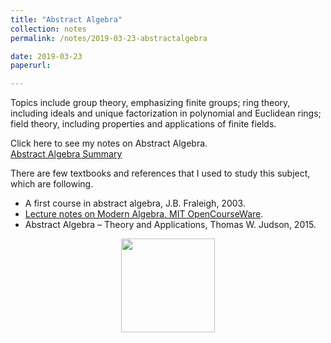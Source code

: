 ```yaml
---
title: "Abstract Algebra"
collection: notes
permalink: /notes/2019-03-23-abstractalgebra

date: 2019-03-23
paperurl:

---
```


Topics include group theory, emphasizing finite groups; ring theory, including ideals and unique factorization in polynomial and Euclidean rings; field theory, including properties and applications of finite fields.  

Click here to see my notes on Abstract Algebra.  
[Abstract Algebra Summary](http://austinyi.github.io/files/abstractalgebra.pdf)    


There are few textbooks and references that I used to study this subject, which are following.
* A first course in abstract algebra, J.B. Fraleigh, 2003.
* [Lecture notes on Modern Algebra, MIT OpenCourseWare](https://ocw.mit.edu/courses/mathematics/18-703-modern-algebra-spring-2013/lecture-notes/).
* Abstract Algebra – Theory and Applications, Thomas W. Judson, 2015.   

<p align="center">

  <img src="http://austinyi.github.io/images/abstract.jpg" style="width:150px;"/>

</p>
